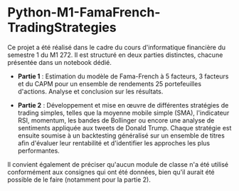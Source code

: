 # Python-M1-FamaFrench-TradingStrategies

Ce projet a été réalisé dans le cadre du cours d'informatique financière du semestre 1 du M1 272. Il est structuré en deux parties distinctes, chacune présentée dans un notebook dédié.

- **Partie 1** : Estimation du modèle de Fama-French à 5 facteurs, 3 facteurs et du CAPM pour un ensemble de rendements 25 portefeuilles d'actions. Analyse et conclusion sur les résultats.

- **Partie 2** : Développement et mise en œuvre de différentes stratégies de trading simples, telles que la moyenne mobile simple (SMA), l'indicateur RSI, momentum, les bandes de Bollinger ou encore une analyse de sentiments appliquée aux tweets de Donald Trump. Chaque stratégie est ensuite soumise à un backtesting généralisé sur un ensemble de titres afin d'évaluer leur rentabilité et d'identifier les approches les plus performantes.

Il convient également de préciser qu'aucun module de classe n'a été utilisé conformément aux consignes qui ont été données, bien qu'il aurait été possible de le faire (notamment pour la partie 2).
